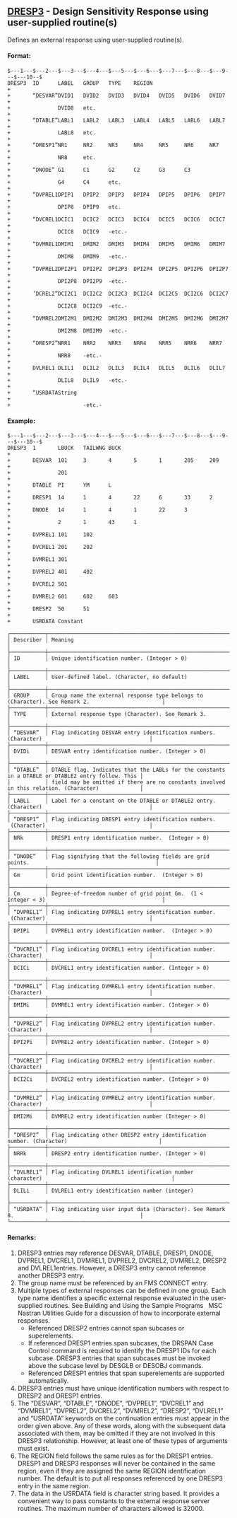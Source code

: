 ## [DRESP3](https://nexus.hexagon.com/documentationcenter/bundle/MSC_Nastran_2022.4/page/Nastran_Combined_Book/qrg/bulkde/TOC.DRESP3.xhtml) - Design Sensitivity Response using user-supplied routine(s)

Defines an external response using user-supplied routine(s).

#### Format:

```nastran
$---1---$---2---$---3---$---4---$---5---$---6---$---7---$---8---$---9---$---10--$
DRESP3  ID      LABEL   GROUP   TYPE    REGION                          +       
+       “DESVAR”DVID1   DVID2   DVID3   DVID4   DVID5   DVID6   DVID7   +       
+               DVID8   etc.                                            +       
+       “DTABLE”LABL1   LABL2   LABL3   LABL4   LABL5   LABL6   LABL7   +       
+               LABL8   etc.                                            +       
+       “DRESP1”NR1     NR2     NR3     NR4     NR5     NR6     NR7     +       
+               NR8     etc.                                            +       
+       “DNODE” G1      C1      G2      C2      G3      C3              +       
+               G4      C4      etc.                                    +       
+       “DVPREL1DPIP1   DPIP2   DPIP3   DPIP4   DPIP5   DPIP6   DPIP7   +       
+               DPIP8   DPIP9   etc.                                    +       
+       “DVCREL1DCIC1   DCIC2   DCIC3   DCIC4   DCIC5   DCIC6   DCIC7   +       
+               DCIC8   DCIC9   -etc.-                                  +       
+       “DVMREL1DMIM1   DMIM2   DMIM3   DMIM4   DMIM5   DMIM6   DMIM7   +       
+               DMIM8   DMIM9   -etc.-                                  +       
+       “DVPREL2DPI2P1  DPI2P2  DPI2P3  DPI2P4  DPI2P5  DPI2P6  DPI2P7  +       
+               DPI2P8  DPI2P9  -etc.-                                  +       
+       ‘DCREL2”DCI2C1  DCI2C2  DCI2C3  DCI2C4  DCI2C5  DCI2C6  DCI2C7  +       
+               DCI2C8  DCI2C9  -etc.-                                  +       
+       “DVMREL2DMI2M1  DMI2M2  DMI2M3  DMI2M4  DMI2M5  DMI2M6  DMI2M7  +       
+               DMI2M8  DMI2M9  -etc.-                                  +       
+       “DRESP2”NRR1    NRR2    NRR3    NRR4    NRR5    NRR6    NRR7    +       
+               NRR8    -etc.-                                          +       
+       DVLREL1 DLIL1   DLIL2   DLIL3   DLIL4   DLIL5   DLIL6   DLIL7   +       
+               DLIL8   DLIL9   -etc.-                                  +       
+       “USRDATAString                                                  +
+                       -etc.-          
```

#### Example:

```nastran
$---1---$---2---$---3---$---4---$---5---$---6---$---7---$---8---$---9---$---10--$
DRESP3  1       LBUCK   TAILWNG BUCK                                    +       
+       DESVAR  101     3       4       5       1       205     209     +       
+               201                                                     +       
+       DTABLE  PI      YM      L                                       +       
+       DRESP1  14      1       4       22      6       33      2       +       
+       DNODE   14      1       4       1       22      3               +       
+               2       1       43      1                               +       
+       DVPREL1 101     102                                             +       
+       DVCREL1 201     202                                             +       
+       DVMREL1 301                                                     +       
+       DVPREL2 401     402                                             +       
+       DVCREL2 501                                                     +       
+       DVMREL2 601     602     603                                     +       
+       DRESP2  50      51                                              +       
+       USRDATA Constant        
```

```text
┌───────────┬───────────────────────────────────────────────────────────────────────────────────────────────────┐
│ Describer │ Meaning                                                                                           │
├───────────┼───────────────────────────────────────────────────────────────────────────────────────────────────┤
│ ID        │ Unique identification number. (Integer > 0)                                                       │
├───────────┼───────────────────────────────────────────────────────────────────────────────────────────────────┤
│ LABEL     │ User-defined label. (Character, no default)                                                       │
├───────────┼───────────────────────────────────────────────────────────────────────────────────────────────────┤
│ GROUP     │ Group name the external response type belongs to (Character). See Remark 2.                       │
├───────────┼───────────────────────────────────────────────────────────────────────────────────────────────────┤
│ TYPE      │ External response type (Character). See Remark 3.                                                 │
├───────────┼───────────────────────────────────────────────────────────────────────────────────────────────────┤
│ “DESVAR”  │ Flag indicating DESVAR entry identification numbers. (Character)                                  │
├───────────┼───────────────────────────────────────────────────────────────────────────────────────────────────┤
│ DVIDi     │ DESVAR entry identification number. (Integer > 0)                                                 │
├───────────┼───────────────────────────────────────────────────────────────────────────────────────────────────┤
│ “DTABLE”  │ DTABLE flag. Indicates that the LABLs for the constants in a DTABLE or DTABLE2 entry follow. This │
│           │ field may be omitted if there are no constants involved in this relation. (Character)             │
├───────────┼───────────────────────────────────────────────────────────────────────────────────────────────────┤
│ LABLi     │ Label for a constant on the DTABLE or DTABLE2 entry. (Character)                                  │
├───────────┼───────────────────────────────────────────────────────────────────────────────────────────────────┤
│ “DRESP1”  │ Flag indicating DRESP1 entry identification numbers.  (Character)                                 │
├───────────┼───────────────────────────────────────────────────────────────────────────────────────────────────┤
│ NRk       │ DRESP1 entry identification number.  (Integer > 0)                                                │
├───────────┼───────────────────────────────────────────────────────────────────────────────────────────────────┤
│ “DNODE”   │ Flag signifying that the following fields are grid points.                                        │
├───────────┼───────────────────────────────────────────────────────────────────────────────────────────────────┤
│ Gm        │ Grid point identification number.  (Integer > 0)                                                  │
├───────────┼───────────────────────────────────────────────────────────────────────────────────────────────────┤
│ Cm        │ Degree-of-freedom number of grid point Gm.  (1 < Integer < 3)                                     │
├───────────┼───────────────────────────────────────────────────────────────────────────────────────────────────┤
│ “DVPREL1” │ Flag indicating DVPREL1 entry identification number.  (Character)                                 │
├───────────┼───────────────────────────────────────────────────────────────────────────────────────────────────┤
│ DPIPi     │ DVPREL1 entry identification number.  (Integer > 0)                                               │
├───────────┼───────────────────────────────────────────────────────────────────────────────────────────────────┤
│ “DVCREL1” │ Flag indicating DVCREL1 entry identification number. (Character)                                  │
├───────────┼───────────────────────────────────────────────────────────────────────────────────────────────────┤
│ DCICi     │ DVCREL1 entry identification number. (Integer > 0)                                                │
├───────────┼───────────────────────────────────────────────────────────────────────────────────────────────────┤
│ “DVMREL1” │ Flag indicating DVMREL1 entry identification number. (Character)                                  │
├───────────┼───────────────────────────────────────────────────────────────────────────────────────────────────┤
│ DMIMi     │ DVMREL1 entry identification number. (Integer > 0)                                                │
├───────────┼───────────────────────────────────────────────────────────────────────────────────────────────────┤
│ “DVPREL2” │ Flag indicating DVPREL2 entry identification number. (Character)                                  │
├───────────┼───────────────────────────────────────────────────────────────────────────────────────────────────┤
│ DPI2Pi    │ DVPREL2 entry identification number. (Integer > 0)                                                │
├───────────┼───────────────────────────────────────────────────────────────────────────────────────────────────┤
│ “DVCREL2” │ Flag indicating DVCREL2 entry identification number. (Character)                                  │
├───────────┼───────────────────────────────────────────────────────────────────────────────────────────────────┤
│ DCI2Ci    │ DVCREL2 entry identification number. (Integer > 0)                                                │
├───────────┼───────────────────────────────────────────────────────────────────────────────────────────────────┤
│ “DVMREL2” │ Flag indicating DVMREL2 entry identification number. (Character)                                  │
├───────────┼───────────────────────────────────────────────────────────────────────────────────────────────────┤
│ DMI2Mi    │ DVMREL2 entry identification number (Integer > 0)                                                 │
├───────────┼───────────────────────────────────────────────────────────────────────────────────────────────────┤
│ “DRESP2”  │ Flag indicating other DRESP2 entry identification number. (Character)                             │
├───────────┼───────────────────────────────────────────────────────────────────────────────────────────────────┤
│ NRRk      │ DRESP2 entry identification number. (Integer > 0)                                                 │
├───────────┼───────────────────────────────────────────────────────────────────────────────────────────────────┤
│ “DVLREL1” │ Flag indicating DVLREL1 identification number (character)                                         │
├───────────┼───────────────────────────────────────────────────────────────────────────────────────────────────┤
│ DLILi     │ DVLREL1 entry identification number (integer)                                                     │
├───────────┼───────────────────────────────────────────────────────────────────────────────────────────────────┤
│ “USRDATA” │ Flag indicating user input data (Character). See Remark 8.                                        │
└───────────┴───────────────────────────────────────────────────────────────────────────────────────────────────┘
```

#### Remarks:

1. DRESP3 entries may reference DESVAR, DTABLE, DRESP1, DNODE, DVPREL1, DVCREL1, DVMREL1, DVPREL2, DVCREL2, DVMREL2, DRESP2 and DVLREL1entries. However, a DRESP3 entry cannot reference another DRESP3 entry.
2. The group name must be referenced by an FMS CONNECT entry.
3. Multiple types of external responses can be defined in one group. Each type name identifies a specific external response evaluated in the user-supplied routines. See  Building and Using the Sample Programs   MSC Nastran Utilities Guide  for a discussion of how to incorporate external responses.
    - Referenced DRESP2 entries cannot span subcases or superelements.
    - If referenced DRESP1 entries span subcases, the DRSPAN Case Control command is required to identify the DRESP1 IDs for each subcase. DRESP3 entries that span subcases must be invoked above the subcase level by DESGLB or DESOBJ commands.
    - Referenced DRESP1 entries that span superelements are supported automatically.
5. DRESP3 entries must have unique identification numbers with respect to DRESP2 and DRESP1 entries.
6. The “DESVAR”, “DTABLE”, “DNODE”, “DVPREL1”, “DVCREL1” and “DVMREL1”, “DVPREL2”, DVCREL2”, “DVMREL2”, “DRESP2”, “DVLREL1” and “USRDATA” keywords on the continuation entries must appear in the order given above. Any of these words, along with the subsequent data associated with them, may be omitted if they are not involved in this DRESP3 relationship. However, at least one of these types of arguments must exist.
7. The REGION field follows the same rules as for the DRESP1 entries. DRESP1 and DRESP3 responses will never be contained in the same region, even if they are assigned the same REGION identification number. The default is to put all responses referenced by one DRESP3 entry in the same region.
8. The data in the USRDATA field is character string based. It provides a convenient way to pass constants to the external response server routines. The maximum number of characters allowed is 32000.

